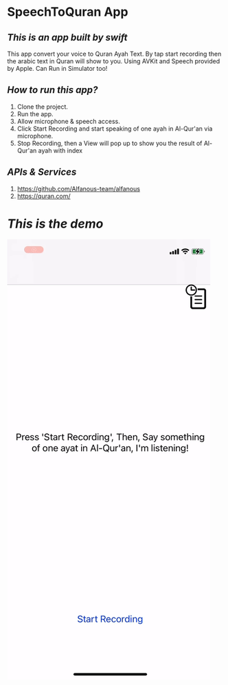 # SpeechToQuran App
## _This is an app built by swift_
This app convert your voice to Quran Ayah Text.
By tap start recording then the arabic text in Quran will show to you.
Using AVKit and Speech provided by Apple.
Can Run in Simulator too!

## _How to run this app?_
1. Clone the project.
2. Run the app.
3. Allow microphone & speech access.
4. Click Start Recording and start speaking of one ayah in Al-Qur'an via microphone.
5. Stop Recording, then a View will pop up to show you the result of Al-Qur'an ayah with index

## _APIs & Services_
1. https://github.com/Alfanous-team/alfanous 
2. https://quran.com/

# _This is the demo_

![Attatched Screenshot](/images/gif.gif)